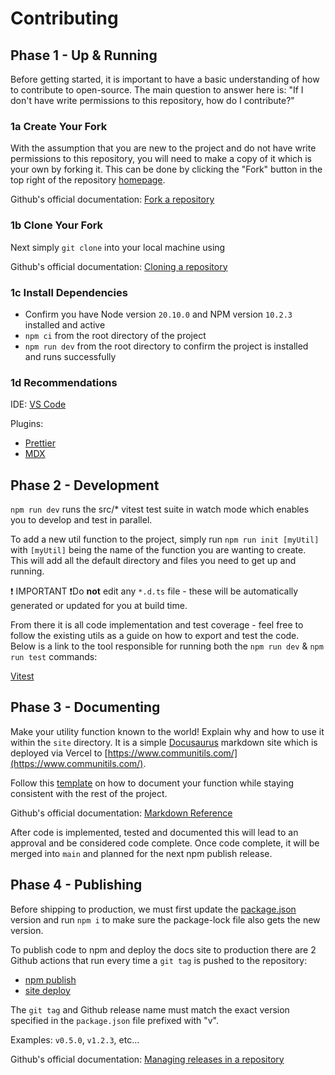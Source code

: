 # Contributing

## Phase 1 - Up & Running

Before getting started, it is important to have a basic understanding of how to contribute to open-source. The main question to answer here is: "If I don't have write permissions to this repository, how do I contribute?"

### 1a Create Your Fork

With the assumption that you are new to the project and do not have write permissions to this repository, you will need to make a copy of it which is your own by forking it. This can be done by clicking the "Fork" button in the top right of the repository [homepage](https://github.com/michael-gee/communitils).

Github's official documentation: [Fork a repository](https://docs.github.com/en/pull-requests/collaborating-with-pull-requests/working-with-forks/fork-a-repo)

### 1b Clone Your Fork

Next simply `git clone` into your local machine using

Github's official documentation: [Cloning a repository](https://docs.github.com/en/repositories/creating-and-managing-repositories/cloning-a-repository)

### 1c Install Dependencies

- Confirm you have Node version `20.10.0` and NPM version `10.2.3` installed and active
- `npm ci` from the root directory of the project
- `npm run dev` from the root directory to confirm the project is installed and runs successfully

### 1d Recommendations

IDE: [VS Code](https://code.visualstudio.com/)

Plugins:

- [Prettier](https://marketplace.visualstudio.com/items?itemName=esbenp.prettier-vscode)
- [MDX](https://marketplace.visualstudio.com/items?itemName=unifiedjs.vscode-mdx)

## Phase 2 - Development

`npm run dev` runs the src/\* vitest test suite in watch mode which enables you to develop and test in parallel.

To add a new util function to the project, simply run `npm run init [myUtil]` with `[myUtil]` being the name of the function you are wanting to create. This will add all the default directory and files you need to get up and running.

❗ IMPORTANT ❗Do **not** edit any `*.d.ts` file - these will be automatically generated or updated for you at build time.

From there it is all code implementation and test coverage - feel free to follow the existing utils as a guide on how to export and test the code. Below is a link to the tool responsible for running both the `npm run dev` & `npm run test` commands:

[Vitest](https://vitest.dev/)

## Phase 3 - Documenting

Make your utility function known to the world! Explain why and how to use it within the `site` directory. It is a simple [Docusaurus](https://docusaurus.io/) markdown site which is deployed via Vercel to [https://www.communitils.com/](https://www.communitils.com/).

Follow this [template](https://github.com/michael-gee/communitils/blob/main/site/docs/template.md) on how to document your function while staying consistent with the rest of the project.

Github's official documentation: [Markdown Reference](https://docs.github.com/en/get-started/writing-on-github/getting-started-with-writing-and-formatting-on-github/basic-writing-and-formatting-syntax)

After code is implemented, tested and documented this will lead to an approval and be considered code complete. Once code complete, it will be merged into `main` and planned for the next npm publish release.

## Phase 4 - Publishing

Before shipping to production, we must first update the [package.json](https://github.com/michael-gee/communitils/blob/main/package.json) version and run `npm i` to make sure the package-lock file also gets the new version.

To publish code to npm and deploy the docs site to production there are 2 Github actions that run every time a `git tag` is pushed to the repository:

- [npm publish](https://github.com/michael-gee/communitils/blob/main/.github/workflows/npm-publish.yml)
- [site deploy](https://github.com/michael-gee/communitils/blob/main/.github/workflows/site-deploy.yml)

The `git tag` and Github release name must match the exact version specified in the `package.json` file prefixed with "v".

Examples: `v0.5.0`, `v1.2.3`, etc...

Github's official documentation: [Managing releases in a repository](https://docs.github.com/en/repositories/releasing-projects-on-github/managing-releases-in-a-repository?tool=webui)
